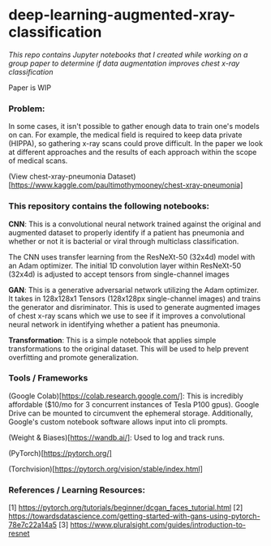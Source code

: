# deep-learning-augmented-xray-classification
_This repo contains Jupyter notebooks that I created while working on a group paper to determine if data augmentation improves chest x-ray classification_

Paper is WIP

### Problem:
In some cases, it isn't possible to gather enough data to train one's models on can. For example, the medical field is required to keep data private (HIPPA), so gathering x-ray scans could prove difficult. In the paper we look at different approaches and the results of each approach within the scope of medical scans.

(View chest-xray-pneumonia Dataset)[https://www.kaggle.com/paultimothymooney/chest-xray-pneumonia]

### This repository contains the following notebooks:

__CNN__: This is a convolutional neural network trained against the original and augmented dataset to properly identify if a patient has pneumonia and whether or not it is bacterial or viral through multiclass classification. 

The CNN uses transfer learning from the ResNeXt-50 (32x4d) model with an Adam optimizer. The initial 1D convolution layer within ResNeXt-50 (32x4d) is adjusted to accept tensors from single-channel images


__GAN__: This is a generative adversarial network utilizing the Adam optimizer. It takes in 128x128x1 Tensors (128x128px single-channel images) and trains the generator and disriminator. This is used to generate augmented images of chest x-ray scans which we use to see if it improves a convolutional neural network  in identifying whether a patient has pneumonia.


__Transformation__: This is a simple notebook that applies simple transformations to the original dataset. This will be used to help prevent overfitting and promote generalization. 

### Tools / Frameworks

(Google Colab)[https://colab.research.google.com/]: This is incredibly affordable ($10/mo for 3 concurrent instances of Tesla P100 gpus). Google Drive can be mounted to circumvent the ephemeral storage. Additionally, Google's custom notebook software allows input into cli prompts.

(Weight & Biases)[https://wandb.ai/]: Used to log and track runs.

(PyTorch)[https://pytorch.org/]

(Torchvision)[https://pytorch.org/vision/stable/index.html]

### References / Learning Resources:
[1] https://pytorch.org/tutorials/beginner/dcgan_faces_tutorial.html
[2] https://towardsdatascience.com/getting-started-with-gans-using-pytorch-78e7c22a14a5
[3] https://www.pluralsight.com/guides/introduction-to-resnet
